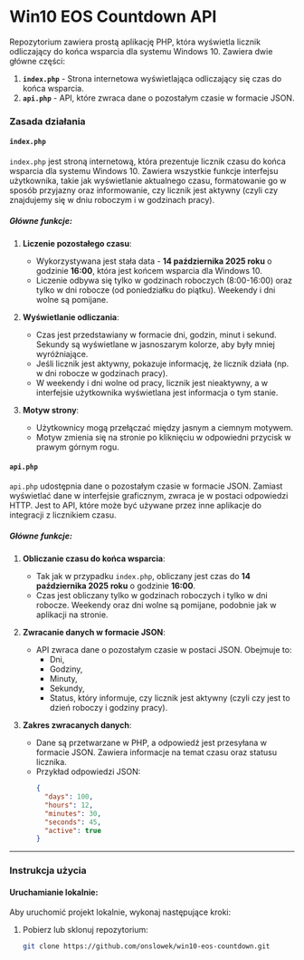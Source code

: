 # Win10 EOS Countdown API

Repozytorium zawiera prostą aplikację PHP, która wyświetla licznik odliczający do końca wsparcia dla systemu Windows 10. Zawiera dwie główne części:

1. **`index.php`** - Strona internetowa wyświetlająca odliczający się czas do końca wsparcia.
2. **`api.php`** - API, które zwraca dane o pozostałym czasie w formacie JSON.

### Zasada działania

#### `index.php`
`index.php` jest stroną internetową, która prezentuje licznik czasu do końca wsparcia dla systemu Windows 10. Zawiera wszystkie funkcje interfejsu użytkownika, takie jak wyświetlanie aktualnego czasu, formatowanie go w sposób przyjazny oraz informowanie, czy licznik jest aktywny (czyli czy znajdujemy się w dniu roboczym i w godzinach pracy).

##### Główne funkcje:
1. **Liczenie pozostałego czasu**: 
   - Wykorzystywana jest stała data - **14 października 2025 roku** o godzinie **16:00**, która jest końcem wsparcia dla Windows 10.
   - Liczenie odbywa się tylko w godzinach roboczych (8:00-16:00) oraz tylko w dni robocze (od poniedziałku do piątku). Weekendy i dni wolne są pomijane.

2. **Wyświetlanie odliczania**: 
   - Czas jest przedstawiany w formacie dni, godzin, minut i sekund. Sekundy są wyświetlane w jasnoszarym kolorze, aby były mniej wyróżniające.
   - Jeśli licznik jest aktywny, pokazuje informację, że licznik działa (np. w dni robocze w godzinach pracy).
   - W weekendy i dni wolne od pracy, licznik jest nieaktywny, a w interfejsie użytkownika wyświetlana jest informacja o tym stanie.

3. **Motyw strony**:
   - Użytkownicy mogą przełączać między jasnym a ciemnym motywem.
   - Motyw zmienia się na stronie po kliknięciu w odpowiedni przycisk w prawym górnym rogu.

#### `api.php`
`api.php` udostępnia dane o pozostałym czasie w formacie JSON. Zamiast wyświetlać dane w interfejsie graficznym, zwraca je w postaci odpowiedzi HTTP. Jest to API, które może być używane przez inne aplikacje do integracji z licznikiem czasu.

##### Główne funkcje:
1. **Obliczanie czasu do końca wsparcia**:
   - Tak jak w przypadku `index.php`, obliczany jest czas do **14 października 2025 roku** o godzinie **16:00**.
   - Czas jest obliczany tylko w godzinach roboczych i tylko w dni robocze. Weekendy oraz dni wolne są pomijane, podobnie jak w aplikacji na stronie.

2. **Zwracanie danych w formacie JSON**:
   - API zwraca dane o pozostałym czasie w postaci JSON. Obejmuje to:
     - Dni,
     - Godziny,
     - Minuty,
     - Sekundy,
     - Status, który informuje, czy licznik jest aktywny (czyli czy jest to dzień roboczy i godziny pracy).

3. **Zakres zwracanych danych**:
   - Dane są przetwarzane w PHP, a odpowiedź jest przesyłana w formacie JSON. Zawiera informacje na temat czasu oraz statusu licznika.
   - Przykład odpowiedzi JSON:
     ```json
     {
       "days": 100,
       "hours": 12,
       "minutes": 30,
       "seconds": 45,
       "active": true
     }
     ```

---

### Instrukcja użycia

#### Uruchamianie lokalnie:
Aby uruchomić projekt lokalnie, wykonaj następujące kroki:

1. Pobierz lub sklonuj repozytorium:
   ```bash
   git clone https://github.com/onslowek/win10-eos-countdown.git
